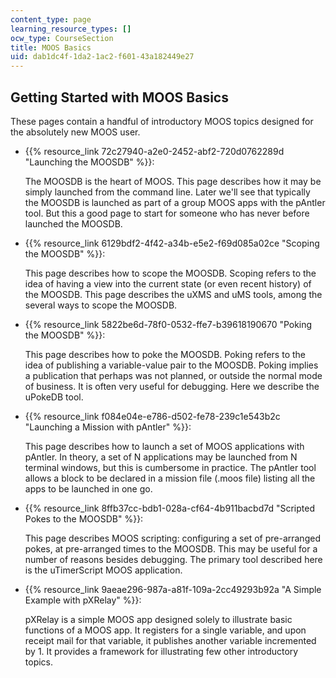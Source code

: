 ```yaml
---
content_type: page
learning_resource_types: []
ocw_type: CourseSection
title: MOOS Basics
uid: dab1dc4f-1da2-1ac2-f601-43a182449e27
---
```


Getting Started with MOOS Basics
--------------------------------

These pages contain a handful of introductory MOOS topics designed for the absolutely new MOOS user.

*   {{% resource_link 72c27940-a2e0-2452-abf2-720d0762289d "Launching the MOOSDB" %}}:
    
    The MOOSDB is the heart of MOOS. This page describes how it may be simply launched from the command line. Later we'll see that typically the MOOSDB is launched as part of a group MOOS apps with the pAntler tool. But this a good page to start for someone who has never before launched the MOOSDB.
    
*   {{% resource_link 6129bdf2-4f42-a34b-e5e2-f69d085a02ce "Scoping the MOOSDB" %}}:
    
    This page describes how to scope the MOOSDB. Scoping refers to the idea of having a view into the current state (or even recent history) of the MOOSDB. This page describes the uXMS and uMS tools, among the several ways to scope the MOOSDB.
    
*   {{% resource_link 5822be6d-78f0-0532-ffe7-b39618190670 "Poking the MOOSDB" %}}:
    
    This page describes how to poke the MOOSDB. Poking refers to the idea of publishing a variable-value pair to the MOOSDB. Poking implies a publication that perhaps was not planned, or outside the normal mode of business. It is often very useful for debugging. Here we describe the uPokeDB tool.
    
*   {{% resource_link f084e04e-e786-d502-fe78-239c1e543b2c "Launching a Mission with pAntler" %}}:
    
    This page describes how to launch a set of MOOS applications with pAntler. In theory, a set of N applications may be launched from N terminal windows, but this is cumbersome in practice. The pAntler tool allows a block to be declared in a mission file (.moos file) listing all the apps to be launched in one go.
    
*   {{% resource_link 8ffb37cc-bdb1-028a-cf64-4b911bacbd7d "Scripted Pokes to the MOOSDB" %}}:
    
    This page describes MOOS scripting: configuring a set of pre-arranged pokes, at pre-arranged times to the MOOSDB. This may be useful for a number of reasons besides debugging. The primary tool described here is the uTimerScript MOOS application.
    
*   {{% resource_link 9aeae296-987a-a81f-109a-2cc49293b92a "A Simple Example with pXRelay" %}}:
    
    pXRelay is a simple MOOS app designed solely to illustrate basic functions of a MOOS app. It registers for a single variable, and upon receipt mail for that variable, it publishes another variable incremented by 1. It provides a framework for illustrating few other introductory topics.